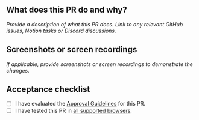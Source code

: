 ## What does this PR do and why?

_Provide a description of what this PR does. Link to any relevant GitHub issues,
Notion tasks or Discord discussions._

## Screenshots or screen recordings

_If applicable, provide screenshots or screen recordings to demonstrate the
changes._

## Acceptance checklist

- [ ] I have evaluated the
      [Approval Guidelines](https://github.com/jbx-protocol/juice-interface/blob/main/CONTRIBUTING.md#approval-guidelines)
      for this PR.
- [ ] I have tested this PR in
      [all supported browsers](https://github.com/jbx-protocol/juice-interface/blob/main/CONTRIBUTING.md#supported-browsers).
